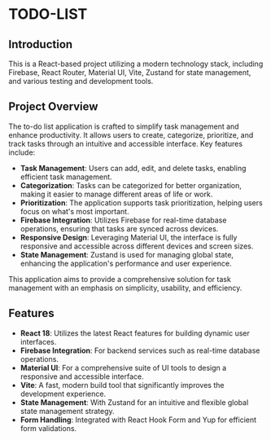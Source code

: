# TODO-LIST

## Introduction

This is a React-based project utilizing a modern technology stack, including Firebase, React Router, Material UI, Vite, Zustand for state management, and various testing and development tools.

## Project Overview

The to-do list application is crafted to simplify task management and enhance productivity. It allows users to create, categorize, prioritize, and track tasks through an intuitive and accessible interface. Key features include:

- **Task Management**: Users can add, edit, and delete tasks, enabling efficient task management.
- **Categorization**: Tasks can be categorized for better organization, making it easier to manage different areas of life or work.
- **Prioritization**: The application supports task prioritization, helping users focus on what's most important.
- **Firebase Integration**: Utilizes Firebase for real-time database operations, ensuring that tasks are synced across devices.
- **Responsive Design**: Leveraging Material UI, the interface is fully responsive and accessible across different devices and screen sizes.
- **State Management**: Zustand is used for managing global state, enhancing the application's performance and user experience.

This application aims to provide a comprehensive solution for task management with an emphasis on simplicity, usability, and efficiency.

## Features

- **React 18**: Utilizes the latest React features for building dynamic user interfaces.
- **Firebase Integration**: For backend services such as real-time database operations.
- **Material UI**: For a comprehensive suite of UI tools to design a responsive and accessible interface.
- **Vite**: A fast, modern build tool that significantly improves the development experience.
- **State Management**: With Zustand for an intuitive and flexible global state management strategy.
- **Form Handling**: Integrated with React Hook Form and Yup for efficient form validations.
